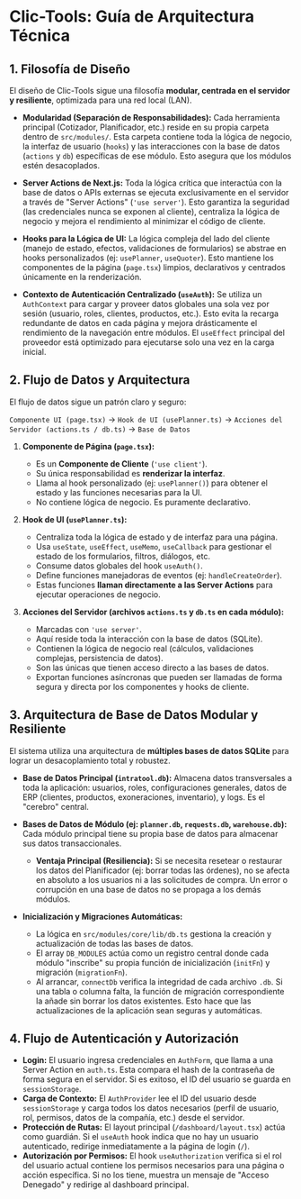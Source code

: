 
# Clic-Tools: Guía de Arquitectura Técnica

## 1. Filosofía de Diseño

El diseño de Clic-Tools sigue una filosofía **modular, centrada en el servidor y resiliente**, optimizada para una red local (LAN).

-   **Modularidad (Separación de Responsabilidades):** Cada herramienta principal (Cotizador, Planificador, etc.) reside en su propia carpeta dentro de `src/modules/`. Esta carpeta contiene toda la lógica de negocio, la interfaz de usuario (`hooks`) y las interacciones con la base de datos (`actions` y `db`) específicas de ese módulo. Esto asegura que los módulos estén desacoplados.

-   **Server Actions de Next.js:** Toda la lógica crítica que interactúa con la base de datos o APIs externas se ejecuta exclusivamente en el servidor a través de "Server Actions" (`'use server'`). Esto garantiza la seguridad (las credenciales nunca se exponen al cliente), centraliza la lógica de negocio y mejora el rendimiento al minimizar el código de cliente.

-   **Hooks para la Lógica de UI:** La lógica compleja del lado del cliente (manejo de estado, efectos, validaciones de formularios) se abstrae en hooks personalizados (ej: `usePlanner`, `useQuoter`). Esto mantiene los componentes de la página (`page.tsx`) limpios, declarativos y centrados únicamente en la renderización.

-   **Contexto de Autenticación Centralizado (`useAuth`):** Se utiliza un `AuthContext` para cargar y proveer datos globales una sola vez por sesión (usuario, roles, clientes, productos, etc.). Esto evita la recarga redundante de datos en cada página y mejora drásticamente el rendimiento de la navegación entre módulos. El `useEffect` principal del proveedor está optimizado para ejecutarse solo una vez en la carga inicial.

## 2. Flujo de Datos y Arquitectura

El flujo de datos sigue un patrón claro y seguro:

`Componente UI (page.tsx)` -> `Hook de UI (usePlanner.ts)` -> `Acciones del Servidor (actions.ts / db.ts)` -> `Base de Datos`

1.  **Componente de Página (`page.tsx`):**
    -   Es un **Componente de Cliente** (`'use client'`).
    -   Su única responsabilidad es **renderizar la interfaz**.
    -   Llama al hook personalizado (ej: `usePlanner()`) para obtener el estado y las funciones necesarias para la UI.
    -   No contiene lógica de negocio. Es puramente declarativo.

2.  **Hook de UI (`usePlanner.ts`):**
    -   Centraliza toda la lógica de estado y de interfaz para una página.
    -   Usa `useState`, `useEffect`, `useMemo`, `useCallback` para gestionar el estado de los formularios, filtros, diálogos, etc.
    -   Consume datos globales del hook `useAuth()`.
    -   Define funciones manejadoras de eventos (ej: `handleCreateOrder`).
    -   Estas funciones **llaman directamente a las Server Actions** para ejecutar operaciones de negocio.

3.  **Acciones del Servidor (archivos `actions.ts` y `db.ts` en cada módulo):**
    -   Marcadas con `'use server'`.
    -   Aquí reside toda la interacción con la base de datos (SQLite).
    -   Contienen la lógica de negocio real (cálculos, validaciones complejas, persistencia de datos).
    -   Son las únicas que tienen acceso directo a las bases de datos.
    -   Exportan funciones asíncronas que pueden ser llamadas de forma segura y directa por los componentes y hooks de cliente.

## 3. Arquitectura de Base de Datos Modular y Resiliente

El sistema utiliza una arquitectura de **múltiples bases de datos SQLite** para lograr un desacoplamiento total y robustez.

-   **Base de Datos Principal (`intratool.db`):** Almacena datos transversales a toda la aplicación: usuarios, roles, configuraciones generales, datos de ERP (clientes, productos, exoneraciones, inventario), y logs. Es el "cerebro" central.

-   **Bases de Datos de Módulo (ej: `planner.db`, `requests.db`, `warehouse.db`):** Cada módulo principal tiene su propia base de datos para almacenar sus datos transaccionales.
    -   **Ventaja Principal (Resiliencia):** Si se necesita resetear o restaurar los datos del Planificador (ej: borrar todas las órdenes), no se afecta en absoluto a los usuarios ni a las solicitudes de compra. Un error o corrupción en una base de datos no se propaga a los demás módulos.

-   **Inicialización y Migraciones Automáticas:**
    -   La lógica en `src/modules/core/lib/db.ts` gestiona la creación y actualización de todas las bases de datos.
    -   El array `DB_MODULES` actúa como un registro central donde cada módulo "inscribe" su propia función de inicialización (`initFn`) y migración (`migrationFn`).
    -   Al arrancar, `connectDb` verifica la integridad de cada archivo `.db`. Si una tabla o columna falta, la función de migración correspondiente la añade sin borrar los datos existentes. Esto hace que las actualizaciones de la aplicación sean seguras y automáticas.

## 4. Flujo de Autenticación y Autorización

-   **Login:** El usuario ingresa credenciales en `AuthForm`, que llama a una Server Action en `auth.ts`. Esta compara el hash de la contraseña de forma segura en el servidor. Si es exitoso, el ID del usuario se guarda en `sessionStorage`.
-   **Carga de Contexto:** El `AuthProvider` lee el ID del usuario desde `sessionStorage` y carga todos los datos necesarios (perfil de usuario, rol, permisos, datos de la compañía, etc.) desde el servidor.
-   **Protección de Rutas:** El layout principal (`/dashboard/layout.tsx`) actúa como guardián. Si el `useAuth` hook indica que no hay un usuario autenticado, redirige inmediatamente a la página de login (`/`).
-   **Autorización por Permisos:** El hook `useAuthorization` verifica si el rol del usuario actual contiene los permisos necesarios para una página o acción específica. Si no los tiene, muestra un mensaje de "Acceso Denegado" y redirige al dashboard principal.

    